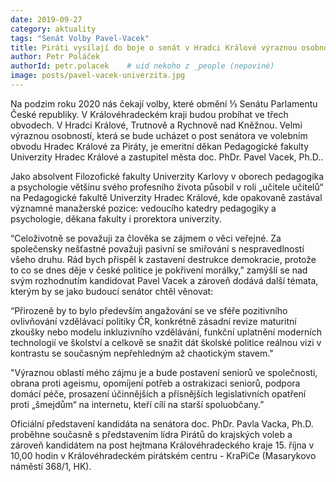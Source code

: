 ```yaml
---
date: 2019-09-27
category: aktuality
tags: "Senát Volby Pavel-Vacek"
title: Piráti vysílají do boje o senát v Hradci Králové výraznou osobnost z oblasti školství a vzdělávání
author: Petr Poláček
authorId: petr.polacek    # uid nekoho z _people (nepoviné)
image: posts/pavel-vacek-univerzita.jpg
---
```


Na podzim roku 2020 nás čekají volby, které obmění ⅓ Senátu Parlamentu České republiky. V Královéhradeckém kraji budou probíhat ve třech obvodech. V Hradci Králové, Trutnově a Rychnově nad Kněžnou. Velmi výraznou osobností, která se bude ucházet o post senátora ve volebním obvodu Hradec Králové za Piráty, je emeritní děkan Pedagogické fakulty Univerzity Hradec Králové a zastupitel města doc. PhDr. Pavel Vacek, Ph.D..

Jako absolvent Filozofické fakulty Univerzity Karlovy v oborech pedagogika a psychologie většinu svého profesního života působil v roli „učitele učitelů“ na Pedagogické fakultě Univerzity Hradec Králové, kde opakovaně zastával významné manažerské pozice: vedoucího katedry pedagogiky a psychologie, děkana fakulty i prorektora univerzity.

“Celoživotně se považuji za člověka se zájmem o věci veřejné. Za společensky nešťastné považuji pasivní se smiřování s nespravedlností všeho druhu. Rád bych přispěl k zastavení destrukce demokracie, protože to co se dnes děje v české politice je pokřivení morálky,” zamýšlí se nad svým rozhodnutím kandidovat Pavel Vacek a zároveň dodává další témata, kterým by se jako budoucí senátor chtěl věnovat:

“Přirozeně by to bylo především angažování se ve sféře pozitivního ovlivňování vzdělávací politiky ČR, konkrétně zásadní revize maturitní zkoušky nebo modelu inkluzivního vzdělávání, funkční uplatnění moderních technologií ve školství a celkově se snažit dát školské politice reálnou vizi v kontrastu se současným nepřehledným až chaotickým stavem."

"Výraznou oblastí mého zájmu je a bude postavení seniorů ve společnosti, obrana proti ageismu, opomíjení potřeb a ostrakizaci seniorů, podpora domácí péče, prosazení účinnějších a přísnějších legislativních opatření proti „šmejdům“ na internetu, kteří cílí na starší spoluobčany.”

Oficiální představení kandidáta na senátora doc. PhDr. Pavla Vacka, Ph.D. proběhne současně s představením lídra Pirátů do krajských voleb a zároveň kandidátem na post hejtmana Královéhradeckého kraje 15. října v 10,00 hodin v Královéhradeckém pirátském centru - KraPiCe (Masarykovo náměstí 368/1, HK). 
